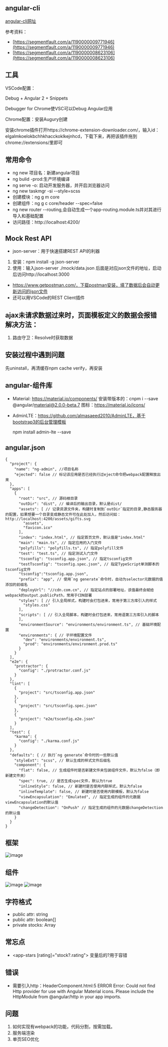 ## angular-cli
[angular-cli网址](https://github.com/angular/angular-cli)

参考资料：
- [https://segmentfault.com/a/1190000009771946](https://segmentfault.com/a/1190000009771946)
- [https://segmentfault.com/a/1190000008623106](https://segmentfault.com/a/1190000008623106)

## 工具
VSCode配置：

Debug + Angular 2 + Snippets

Debugger for Chrome使VSC可以Debug Angular应用

Chrome配置：安装Augury创建

安装chrome插件打开https://chrome-extension-downloader.com/，输入id：elgalmkoelokbchhkhacckoklkejnhcd，下载下来，再把该插件拖到chrome://extensions/里即可

## 常用命令

- ng new 项目名：新建angular项目
- ng bulid -prod:生产环境编译 
- ng serve -o: 启动开发服务器，并开启浏览器访问
- ng new taskmgr -si --style=scss
- 创建模块：ng g m core
- 创建组件：ng g c core/header --spec=false
- ng new router --routing,会自动生成一个app-routing.module.ts并对其进行导入和基础配置
- 访问路径：http://localhost:4200/

## Mock Rest API

- json-server：用于快速搭建REST API的利器
1. 安装：npm install -g json-server
2. 使用：输入json-server ./mock/data.json 后面是对应json文件的地址，启动后访问http://localhost:3000
- https://www.getpostman.com/，下载postman安装，填了数据后会自动更新访问的json文件
- 还可以用VSCode的REST Client插件

## ajax未请求数据过来时，页面模板定义的数据会报错解决方法：
1. 路由守卫：Resolve时获取数据

## 安装过程中遇到问题

先uninstall，再清缓存npm cache verify，再安装

## angular-组件库

- Material: https://material.io/components/
  安装带版本的：cnpm i --save @angular/material@2.0.0-beta.7
  图标：https://material.io/icons/

- AdminLTE：https://github.com/almasaeed2010/AdminLTE，基于bootstrap3的后台管理模板

    npm install admin-lte --save

## angular.json

```
{
  "project": {
    "name": "ng-admin", //项目名称
    "ejected": false // 标记该应用是否已经执行过eject命令把webpack配置释放出来
  },
  "apps": [
    {
      "root": "src", // 源码根目录
      "outDir": "dist", // 编译后的输出目录，默认是dist/
      "assets": [ // 记录资源文件夹，构建时复制到`outDir`指定的目录,静态服务器的配置，如果想要一个目录变成静态文件可在此处加入，然后访问如：http://localhost:4200/assets/gifts.svg
        "assets",
        "favicon.ico"
      ],
      "index": "index.html", // 指定首页文件，默认值是"index.html"
      "main": "main.ts", // 指定应用的入门文件
      "polyfills": "polyfills.ts", // 指定polyfill文件
      "test": "test.ts", // 指定测试入门文件
      "tsconfig": "tsconfig.app.json", // 指定tsconfig文件
      "testTsconfig": "tsconfig.spec.json", // 指定TypeScript单测脚本的tsconfig文件
      "tsconfig":"tsconfig.app.json",
      "prefix": "app", // 使用`ng generate`命令时，自动为selector元数据的值添加的前缀名
      "deployUrl": "//cdn.com.cn", // 指定站点的部署地址，该值最终会赋给webpack的output.publicPath，常用于CDN部署
      "styles": [ // 引入全局样式，构建时会打包进来，常用于第三方库引入的样式
        "styles.css"
      ],
      "scripts": [ // 引入全局脚本，构建时会打包进来，常用语第三方库引入的脚本
      ],
      "environmentSource": "environments/environment.ts", // 基础环境配置
      "environments": { // 子环境配置文件
        "dev": "environments/environment.ts",
        "prod": "environments/environment.prod.ts"
      }
    }
  ],
  "e2e": {
    "protractor": {
      "config": "./protractor.conf.js"
    }
  },
  "lint": [
    {
      "project": "src/tsconfig.app.json"
    },
    {
      "project": "src/tsconfig.spec.json"
    },
    {
      "project": "e2e/tsconfig.e2e.json"
    }
  ],
  "test": {
    "karma": {
      "config": "./karma.conf.js"
    }
  },
  "defaults": { // 执行`ng generate`命令时的一些默认值
    "styleExt": "scss", // 默认生成的样式文件后缀名
    "component": {
      "flat": false, // 生成组件时是否新建文件夹包装组件文件，默认为false（即新建文件夹）
      "spec": true, // 是否生成spec文件，默认为true
      "inlineStyle": false, // 新建时是否使用内联样式，默认为false
      "inlineTemplate": false, // 新建时是否使用内联模板，默认为false
      "viewEncapsulation": "Emulated", // 指定生成的组件的元数据viewEncapsulation的默认值
      "changeDetection": "OnPush" // 指定生成的组件的元数据changeDetection的默认值
    }
  }
}
```

## 框架
![image](./markdow-img/iframe.png)

## 组件
![image](./markdow-img/component.png)
![image](./markdow-img/component2.png)


## 字符格式
- public attr: string
- public attr: boolean[]
- private stocks: Array<Stock>

## 常忘点
- <app-stars [rating]="stock?.rating"></app-stars> 变量后的?用于容错

## 错误

- 需要引入http：HeaderComponent.html:5 ERROR Error: Could not find Http provider for use with Angular Material icons. Please include the HttpModule from @angular/http in your app imports.

## 问题

1. 如何实现有webpack的功能，代码分割，按需加载。
2. 服务端渲染
3. 单页SEO优化

